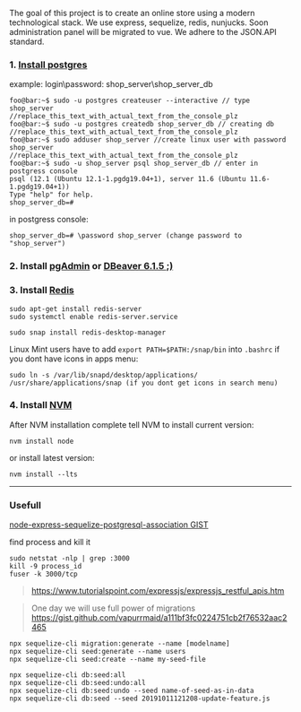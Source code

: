 The goal of this project is to create an online store using a modern technological stack.
We use express, sequelize, redis, nunjucks.
Soon administration panel will be migrated to vue.
We adhere to the JSON.API standard.

### 1. [Install postgres](https://www.digitalocean.com/community/tutorials/how-to-install-and-use-postgresql-on-ubuntu-18-04)

example:
login\password: shop_server\shop_server_db

```console
foo@bar:~$ sudo -u postgres createuser --interactive // type shop_server
//replace_this_text_with_actual_text_from_the_console_plz
foo@bar:~$ sudo -u postgres createdb shop_server_db // creating db
//replace_this_text_with_actual_text_from_the_console_plz
foo@bar:~$ sudo adduser shop_server //create linux user with password shop_server
//replace_this_text_with_actual_text_from_the_console_plz
foo@bar:~$ sudo -u shop_server psql shop_server_db // enter in postgress console
psql (12.1 (Ubuntu 12.1-1.pgdg19.04+1), server 11.6 (Ubuntu 11.6-1.pgdg19.04+1))
Type "help" for help.
shop_server_db=# 
```
in postgress console:
```console
shop_server_db=# \password shop_server (change password to "shop_server")
```
### 2. Install [pgAdmin]( https://wiki.postgresql.org/wiki/Apt)  or [DBeaver 6.1.5 ;)](https://github.com/dbeaver/dbeaver/releases/tag/6.1.5)

### 3. Install [Redis]( https://tecadmin.net/install-redis-ubuntu/ )
```console
sudo apt-get install redis-server
sudo systemctl enable redis-server.service

sudo snap install redis-desktop-manager
```
Linux Mint users have to add `export PATH=$PATH:/snap/bin` into `.bashrc`
if you dont have icons in apps menu:
```console
sudo ln -s /var/lib/snapd/desktop/applications/ /usr/share/applications/snap (if you dont get icons in search menu)
```

### 4. Install [NVM]( https://github.com/nvm-sh/nvm )
After NVM installation complete tell NVM to install current version:
```console
nvm install node
```
or install latest version:
```console
nvm install --lts
```
___
### Usefull
[node-express-sequelize-postgresql-association GIST](https://gist.github.com/thgaskell/e4decde53572664b182e)

find process and kill it
```console
sudo netstat -nlp | grep :3000
kill -9 process_id
fuser -k 3000/tcp
```


>https://www.tutorialspoint.com/expressjs/expressjs_restful_apis.htm


> One day we will use full power of migrations https://gist.github.com/vapurrmaid/a111bf3fc0224751cb2f76532aac2465

```gist
npx sequelize-cli migration:generate --name [modelname]
npx sequelize-cli seed:generate --name users
npx sequelize-cli seed:create --name my-seed-file

npx sequelize-cli db:seed:all
npx sequelize-cli db:seed:undo:all
npx sequelize-cli db:seed:undo --seed name-of-seed-as-in-data
npx sequelize-cli db:seed --seed 20191011121208-update-feature.js
```





